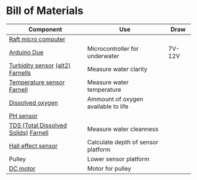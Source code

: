 # Bill of Materials

|Component|Use|Draw|
|-|-|-|
[Raft micro computer](https://docs.arduino.cc/hardware/due/)||
|[Arduino Due](https://www.amazon.se/Arduino-AG-utvecklingskort-Due-A000062/dp/B08933P95J?source=ps-sl-shoppingads-lpcontext&ref_=fplfs&psc=1&smid=ANU9KP01APNAG)|Microcontroller for underwater|7V-12V|
[Turbidity sensor](https://www.rikasensor.com/rk500-07-ss-turbidity-sensor.html) [(alt2)](https://www.electrokit.com/grumlighetssensor-analog) [Farnells](https://se.farnell.com/seeed-studio/101020752/turbidity-sensor-board-arduino/dp/4007740)|Measure water clarity||
[Temperature sensor](https://www.elbutik.se/product.html/shelly-ds18b20-temperatursensor?msclkid=df07bc15ebfb17916f10d4d63b7faed5&utm_source=bing&utm_medium=cpc&utm_campaign=Viva+-+Shopping&utm_term=4587574838336733&utm_content=Ad+group+%231) [Farnell](https://se.farnell.com/dfrobot/dfr0198/temp-sensor-probe-6mm-x-35mm-ss/dp/3517904)|Measure water temperature||
[Dissolved oxygen](https://se.farnell.com/dfrobot/sen0237-a/dev-kit-analog-dissolved-oxygen/dp/3517931)|Ammount of oxygen available to life||
[PH sensor](https://se.farnell.com/dfrobot/sen0169/anal-ph-sensor-meter-pro-kit-arduino/dp/3517876)||
|[TDS (Total Dissolved Solids)](https://www.m.nu/arduino-shields/vattenkvalitetsmatare-tds?gad_source=1&gad_campaignid=17347460810&gbraid=0AAAAADjzso7X3tptxJ3B0fdA9yfxu_Ug-&gclid=CjwKCAjwiY_GBhBEEiwAFaghvg410R-JjWf8Ci6xdh386ijllC7VpfVD6Tz4L4oU3BPpsRtFZ98hwBoC3PIQAvD_BwE) [Farnell](https://se.farnell.com/dfrobot/sen0244/analogue-tds-sensor-meter-kit/dp/3517934)|Measure water cleanness||
|[Hall effect sensor](https://www.electrokit.com/tlv49645-sip-3-hall-effektsensor-digital?gad_source=1&gad_campaignid=17338847491&gbraid=0AAAAAD_OrGN7ekLvdRKENoxCQ38xOgkfL&gclid=CjwKCAjwiY_GBhBEEiwAFaghvvtc5-3xuZx12bOuwTdUgIruGaBNhWvSB5BtiQO6VNAnJ_LaX2MxmBoCMSQQAvD_BwE) |Calculate depth of sensor platform||
|Pulley|Lower sensor platform||
|[DC motor](https://www.biltema.se/bil---mc/lasta-och-dra/transporttillbehor/elektriska-vinschar/elvinsch-12-v-907-kg-2000042426?utm_source=google&utm_medium=cpc&utm_campaign=p-shopping-LIA-mid&gad_source=1&gad_campaignid=1603792037&gbraid=0AAAAADowiYi8V4ggsYYD4R_vxDRMR9FQR&gclid=Cj0KCQjwoP_FBhDFARIsANPG24PgOhgRuM1j2egWvMcDXaO6lrkzRsuYV2femD6pD6_SUT8Prufzs9IaAtKREALw_wcB)|Motor for pulley||
